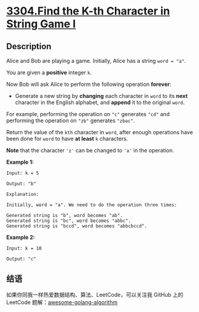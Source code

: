 # [3304.Find the K-th Character in String Game I][title]

## Description
Alice and Bob are playing a game. Initially, Alice has a string `word = "a"`.

You are given a **positive** integer `k`.

Now Bob will ask Alice to perform the following operation **forever**:

- Generate a new string by **changing** each character in `word` to its **next** character in the English alphabet, and **append** it to the original `word`.

For example, performing the operation on `"c"` generates `"cd"` and performing the operation on `"zb"` generates `"zbac"`.

Return the value of the `kth` character in `word`, after enough operations have been done for `word` to have **at least** `k` characters.

**Note** that the character `'z'` can be changed to `'a'` in the operation.

**Example 1:**

```
Input: k = 5

Output: "b"

Explanation:

Initially, word = "a". We need to do the operation three times:

Generated string is "b", word becomes "ab".
Generated string is "bc", word becomes "abbc".
Generated string is "bccd", word becomes "abbcbccd".
```

**Example 2:**

```
Input: k = 10

Output: "c"
```

## 结语

如果你同我一样热爱数据结构、算法、LeetCode，可以关注我 GitHub 上的 LeetCode 题解：[awesome-golang-algorithm][me]

[title]: https://leetcode.com/problems/find-the-k-th-character-in-string-game-i/
[me]: https://github.com/kylesliu/awesome-golang-algorithm
